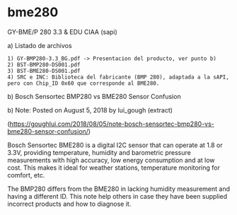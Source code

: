 # bme280
GY-BME/P 280 3.3 &amp; EDU CIAA (sapi)



a) Listado de archivos

	1) GY-BMP280-3.3_BG.pdf -> Presentacion del producto, ver punto b)
	2) BST-BMP280-DS001.pdf
	3) BST-BME280-DS001.pdf
	4) SRC e INC: Biblioteca del fabricante (BMP 280), adaptada a la sAPI, pero con Chip_ID 0x60 que corresponde al BME280. 

b) Bosch Sensortec BMP280 vs BME280 Sensor Confusion



b) Note: Posted on August 5, 2018 by lui_gough (extract)

(https://goughlui.com/2018/08/05/note-bosch-sensortec-bmp280-vs-bme280-sensor-confusion/)

Bosch Sensortec BME280 is a digital I2C sensor that can operate at 1.8 or 3.3V, providing temperature, humidity and barometric pressure measurements with high accuracy, low energy consumption and at low cost. This makes it ideal for weather stations, temperature monitoring for comfort, etc.

The BMP280 differs from the BME280 in lacking humidity measurement and having a different ID. This note help others in case they have been supplied incorrect products and how to diagnose it.

